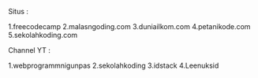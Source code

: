 Situs :

1.freecodecamp
2.malasngoding.com
3.duniailkom.com
4.petanikode.com
5.sekolahkoding.com

Channel YT :

1.webprogrammnigunpas
2.sekolahkoding
3.idstack
4.Leenuksid